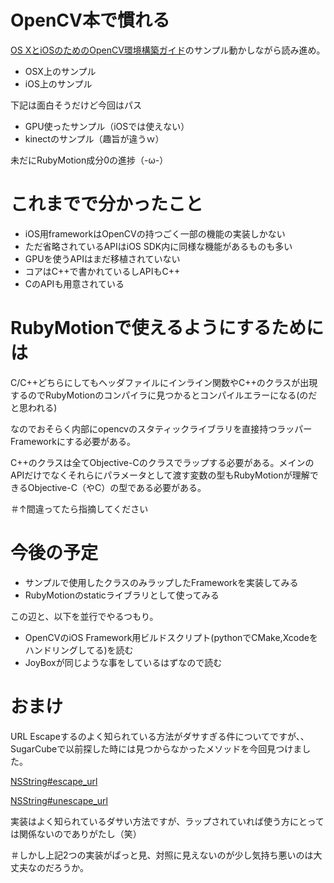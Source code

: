 # OpenCV本で慣れる

[OS XとiOSのためのOpenCV環境構築ガイド](http://www.amazon.co.jp/OS-X%E3%81%A8iOS%E3%81%AE%E3%81%9F%E3%82%81%E3%81%AEOpenCV%E7%92%B0%E5%A2%83%E6%A7%8B%E7%AF%89%E3%82%AC%E3%82%A4%E3%83%89-%E9%85%92%E4%BA%95-%E9%9B%85%E8%A3%95/dp/4877833099)のサンプル動かしながら読み進め。

* OSX上のサンプル
* iOS上のサンプル

下記は面白そうだけど今回はパス

* GPU使ったサンプル（iOSでは使えない）
* kinectのサンプル（趣旨が違うｗ）

未だにRubyMotion成分0の進捗（-ω-）

# これまでで分かったこと

* iOS用frameworkはOpenCVの持つごく一部の機能の実装しかない
* ただ省略されているAPIはiOS SDK内に同様な機能があるものも多い
* GPUを使うAPIはまだ移植されていない
* コアはC++で書かれているしAPIもC++
* CのAPIも用意されている

# RubyMotionで使えるようにするためには

C/C++どちらにしてもヘッダファイルにインライン関数やC++のクラスが出現するのでRubyMotionのコンパイラに見つかるとコンパイルエラーになる(のだと思われる)

なのでおそらく内部にopencvのスタティックライブラリを直接持つラッパーFrameworkにする必要がある。

C++のクラスは全てObjective-Cのクラスでラップする必要がある。メインのAPIだけでなくそれらにパラメータとして渡す変数の型もRubyMotionが理解できるObjective-C（やC）の型である必要がある。

＃↑間違ってたら指摘してください

# 今後の予定

* サンプルで使用したクラスのみラップしたFrameworkを実装してみる
* RubyMotionのstaticライブラリとして使ってみる

この辺と、以下を並行でやるつもり。

* OpenCVのiOS Framework用ビルドスクリプト(pythonでCMake,Xcodeをハンドリングしてる)を読む
* JoyBoxが同じような事をしているはずなので読む

# おまけ

URL Escapeするのよく知られている方法がダサすぎる件についてですが、、SugarCubeで以前探した時には見つからなかったメソッドを今回見つけました。

[NSString#escape_url](https://github.com/rubymotion/sugarcube/blob/master/lib/sugarcube/nsstring.rb#L63)

[NSString#unescape_url](https://github.com/rubymotion/sugarcube/blob/master/lib/sugarcube/nsstring.rb#L73)

実装はよく知られているダサい方法ですが、ラップされていれば使う方にとっては関係ないのでありがたし（笑）

＃しかし上記2つの実装がぱっと見、対照に見えないのが少し気持ち悪いのは大丈夫なのだろうか。
